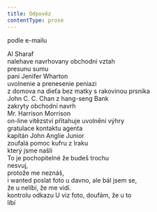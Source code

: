 ```yaml
---
title: Odpověz
contentType: prose
---
```


<section>

podle e-mailu

Al Sharaf  
nalehave navrhovany obchodni vztah  
presunu sumu  
pani Jenifer Wharton  
uvolnenie a prenesenie peniazi  
z domova na dieťa bez matky s rakovinou prsnika  
John C. C. Chan z hang-seng Bank  
zakryty obchodní navrh  
Mr. Harrison Morrison  
on-line vítězství přitahuje uvolnění výhry  
gratulace kontaktu agenta  
kapitán John Anglie Junior  
zoufalá pomoc kufru z Iraku  
který jsme našli  
To je pochopitelné že budeš trochu  
nesvuj,  
protože me neznáš,  
i wanted poslat foto u davno, ale bál jsem se,  
že u nelíbí, že me vidí.  
kontrolu odkazu U viz foto, doufám, že u to  
líbí

</section>
